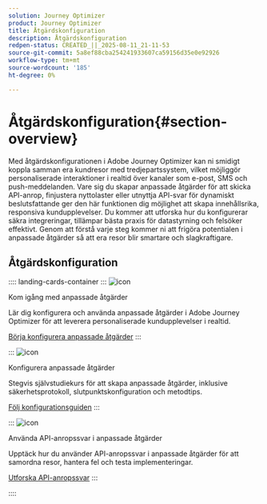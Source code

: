 ```yaml
---
solution: Journey Optimizer
product: Journey Optimizer
title: Åtgärdskonfiguration
description: Åtgärdskonfiguration
redpen-status: CREATED_||_2025-08-11_21-11-53
source-git-commit: 5a8ef88cba254241933607ca59156d35e0e92926
workflow-type: tm+mt
source-wordcount: '185'
ht-degree: 0%

---
```



# Åtgärdskonfiguration{#section-overview}

Med åtgärdskonfigurationen i Adobe Journey Optimizer kan ni smidigt koppla samman era kundresor med tredjepartssystem, vilket möjliggör personaliserade interaktioner i realtid över kanaler som e-post, SMS och push-meddelanden. Vare sig du skapar anpassade åtgärder för att skicka API-anrop, finjustera nyttolaster eller utnyttja API-svar för dynamiskt beslutsfattande ger den här funktionen dig möjlighet att skapa innehållsrika, responsiva kundupplevelser. Du kommer att utforska hur du konfigurerar säkra integreringar, tillämpar bästa praxis för datastyrning och felsöker effektivt. Genom att förstå varje steg kommer ni att frigöra potentialen i anpassade åtgärder så att era resor blir smartare och slagkraftigare.

## Åtgärdskonfiguration

:::: landing-cards-container
:::
![icon](https://cdn.experienceleague.adobe.com/icons/circle-play.svg)

Kom igång med anpassade åtgärder

Lär dig konfigurera och använda anpassade åtgärder i Adobe Journey Optimizer för att leverera personaliserade kundupplevelser i realtid.

[Börja konfigurera anpassade åtgärder](../using/action/action.md)
:::

:::
![icon](https://cdn.experienceleague.adobe.com/icons/gear.svg)

Konfigurera anpassade åtgärder

Stegvis självstudiekurs för att skapa anpassade åtgärder, inklusive säkerhetsprotokoll, slutpunktskonfiguration och metodtips.

[Följ konfigurationsguiden](../using/action/about-custom-action-configuration.md)
:::

:::
![icon](https://cdn.experienceleague.adobe.com/icons/code-branch.svg)

Använda API-anropssvar i anpassade åtgärder

Upptäck hur du använder API-anropssvar i anpassade åtgärder för att samordna resor, hantera fel och testa implementeringar.

[Utforska API-anropssvar](../using/action/action-response.md)
:::

::::
